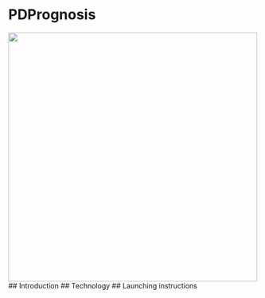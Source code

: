 # PDPrognosis
<img src="PDPrognosis.jpeq" width='500'>
## Introduction 
## Technology 
## Launching instructions 
